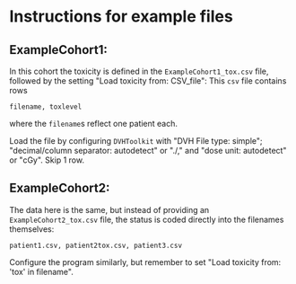 # Instructions for example files

## ExampleCohort1:
In this cohort the toxicity is defined in the ``ExampleCohort1_tox.csv`` file, followed by the setting "Load toxicity from: CSV_file":
This ``csv`` file contains rows
```
filename, toxlevel
```
where the ``filename``s reflect one patient each.

Load the file by configuring ``DVHToolkit`` with "DVH File type: simple"; "decimal/column separator: autodetect" or "./," and "dose unit: autodetect" or "cGy". Skip 1 row.

## ExampleCohort2:
The data here is the same, but instead of providing an ``ExampleCohort2_tox.csv`` file, the status is coded directly into the filenames themselves:
```
patient1.csv, patient2tox.csv, patient3.csv
```
Configure the program similarly, but remember to set "Load toxicity from: 'tox' in filename".